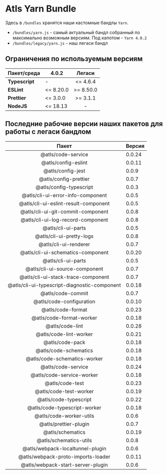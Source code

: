# Atls Yarn Bundle

Здесь в `/bundles` хранятся наши кастомные бандлы `Yarn`.

- `/bundles/yarn.js` - самый актуальный бандл собранный по максимально возможным версиям. Под
  капотом - `Yarn 4.0.2`
- `/bundles/legacy/yarn.js` - наш легаси бандл

## Ограничения по используемым версиям

| **Пакет/среда** | **4.0.2** | **Легаси** |
| --------------- | --------- | :--------: |
| **Typescript**  | -         |  <= 4.6.4  |
| **ESLint**      | <= 8.20.0 | \>= 8.50.0 |
| **Prettier**    | <= 3.0.0  | \>= 3.1.1  |
| **NodeJS**      | <= 18.13  |     -      |

## Последние рабочие версии наших пакетов для работы с легаси бандлом

|                    Пакет                     | Версия |
| :------------------------------------------: | ------ |
|              @atls/code-service              | 0.0.24 |
|             @atls/config-eslint              | 0.0.11 |
|              @atls/config-jest               | 0.0.9  |
|            @atls/config-prettier             | 0.0.7  |
|           @atls/config-typescript            | 0.0.3  |
|      @atls/cli-ui-error-info-component       | 0.0.5  |
|     @atls/cli-ui-eslint-result-component     | 0.0.5  |
|      @atls/cli-ui-git-commit-component       | 0.0.8  |
|      @atls/cli-ui-log-record-component       | 0.0.8  |
|              @atls/cli-ui-parts              | 0.0.5  |
|           @atls/cli-ui-pretty-logs           | 0.0.8  |
|            @atls/cli-ui-renderer             | 0.0.7  |
|      @atls/cli-ui-schematics-component       | 0.0.20 |
|              @atls/cli-ui-parts              | 0.0.5  |
|        @atls/cli-ui-source-component         | 0.0.7  |
|      @atls/cli-ui-stack-trace-component      | 0.0.7  |
| @atls/cli-ui-typescript-diagnostic-component | 0.0.18 |
|              @atls/code-commit               | 0.0.7  |
|           @atls/code-configuration           | 0.0.10 |
|              @atls/code-format               | 0.0.23 |
|           @atls/code-format-worker           | 0.0.18 |
|               @atls/code-lint                | 0.0.28 |
|            @atls/code-lint-worker            | 0.0.21 |
|               @atls/code-pack                | 0.0.18 |
|            @atls/code-schematics             | 0.0.18 |
|         @atls/code-schematics-worker         | 0.0.18 |
|              @atls/code-service              | 0.0.24 |
|          @atls/code-service-worker           | 0.0.18 |
|               @atls/code-test                | 0.0.23 |
|            @atls/code-test-worker            | 0.0.19 |
|            @atls/code-typescript             | 0.0.22 |
|         @atls/code-typescript-worker         | 0.0.18 |
|           @atls/code-worker-utils            | 0.0.6  |
|            @atls/prettier-plugin             | 0.0.7  |
|               @atls/schematics               | 0.0.19 |
|            @atls/schematics-utils            | 0.0.8  |
|       @atls/webpack-localtunnel-plugin       | 0.0.6  |
|      @atls/webpack-proto-imports-loader      | 0.0.11 |
|      @atls/webpack-start-server-plugin       | 0.0.6  |
